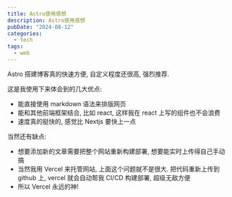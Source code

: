 ```yaml
---
title: Astro使用感想
description: Astro使用感想
pubDate: "2024-08-12"
categories:
  - tech
tags:
  - web
---
```


Astro 搭建博客真的快速方便, 自定义程度还很高, 强烈推荐.

这是我使用下来体会到的几大优点:

- 能直接使用 markdown 语法来排版网页
- 能和其他前端框架结合, 比如 react, 这样我在 react 上写的组件也不会浪费
- 速度真的挺快的, 感觉比 Nextjs 要快上一点

当然还有缺点:

- 想要添加新的文章需要把整个网站重新构建部署, 想要能实时上传得自己手动搞
- 当然我用 Vercel 来托管网站, 上面这个问题就不是很大. 把代码重新上传到 github 上, vercel 就会自动帮我 CI/CD 构建部署, 超级无敌方便
- 所以 Vercel 永远的神!
